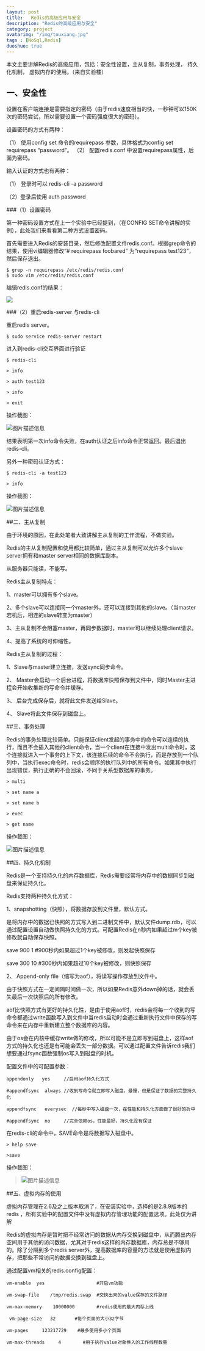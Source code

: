```yaml
---
layout: post
title:   Redis的高级应用与安全
description: "Redis的高级应用与安全"
category: project
avatarimg: "/img/touxiang.jpg"
tags : [NoSql,Redis]
duoshuo: true
---
```

本文主要讲解Redis的高级应用，包括：安全性设置，主从复制，事务处理， 持久化机制， 虚拟内存的使用。（来自实验楼）
<!-- more -->

##    一、安全性
  设置在客户端连接是需要指定的密码（由于redis速度相当的快，一秒钟可以150K次的密码尝试，所以需要设置一个密码强度很大的密码）。

设置密码的方式有两种：

（1） 使用config set 命令的requirepass  参数，具体格式为config set requirepass  “password”。
（2） 配置redis.conf 中设置requirepass属性，后面为密码。

输入认证的方式也有两种：

（1） 登录时可以     redis-cli -a password

（2）登录后使用 auth  password

###（1）设置密码

第一种密码设置方式在上一个实验中已经提到，（在CONFIG SET命令讲解的实例），此处我们来看看第二种方式设置密码。

首先需要进入Redis的安装目录，然后修改配置文件redis.conf。根据grep命令的结果，使用vi编辑器修改“# requirepass foobared” 为“requirepass test123”，然后保存退出。

	
	$ grep -n requirepass /etc/redis/redis.conf
	$ sudo vim /etc/redis/redis.conf
	

编辑redis.conf的结果：

![](https://dn-anything-about-doc.qbox.me/userid42227labid915time1429587167986?watermark/1/image/aHR0cDovL3N5bC1zdGF0aWMucWluaXVkbi5jb20vaW1nL3dhdGVybWFyay5wbmc=/dissolve/60/gravity/SouthEast/dx/0/dy/10)


###（2）重启redis-server 与redis-cli

重启redis server。

	
	$ sudo service redis-server restart
	

进入到redis-cli交互界面进行验证


	$ redis-cli
	
	> info
	
	> auth test123
	
	> info
	
	> exit

操作截图：

![图片描述信息](https://dn-anything-about-doc.qbox.me/userid42227labid915time1429588373908?watermark/1/image/aHR0cDovL3N5bC1zdGF0aWMucWluaXVkbi5jb20vaW1nL3dhdGVybWFyay5wbmc=/dissolve/60/gravity/SouthEast/dx/0/dy/10)

结果表明第一次info命令失败，在auth认证之后info命令正常返回。最后退出redis-cli。

另外一种密码认证方式：


	
	$ redis-cli -a test123
	
	> info

操作截图：

![图片描述信息](https://dn-anything-about-doc.qbox.me/userid42227labid915time1429588772601?watermark/1/image/aHR0cDovL3N5bC1zdGF0aWMucWluaXVkbi5jb20vaW1nL3dhdGVybWFyay5wbmc=/dissolve/60/gravity/SouthEast/dx/0/dy/10)


##二、主从复制

由于环境的原因，在此处笔者大致讲解主从复制的工作流程，不做实验。

   Redis的主从复制配置和使用都比较简单，通过主从复制可以允许多个slave server拥有和master server相同的数据库副本。

从服务器只能读，不能写。

   Redis主从复制特点：

 1、master可以拥有多个slave。
 
2、多个slave可以连接同一个master外，还可以连接到其他的slave。（当master宕机后，相连的slave转变为master）

3、主从复制不会阻塞master，再同步数据时，master可以继续处理client请求。

4、提高了系统的可伸缩性。

Redis主从复制的过程：

1、Slave与master建立连接，发送sync同步命令。

2、 Master会启动一个后台进程，将数据库快照保存到文件中，同时Master主进程会开始收集新的写命令并缓存。

3、 后台完成保存后，就将此文件发送给Slave。

4、 Slave将此文件保存到磁盘上。

##三、事务处理

 Redis的事务处理比较简单。只能保证client发起的事务中的命令可以连续的执行，而且不会插入其他的client命令，当一个client在连接中发出multi命令时，这个连接就进入一个事务的上下文，该连接后续的命令不会执行，而是存放到一个队列中，当执行exec命令时，redis会顺序的执行队列中的所有命令。如果其中执行出现错误，执行正确的不会回滚，不同于关系型数据库的事务。


	> multi
	
	> set name a
	
	> set name b
	
	> exec
	
	> get name
	

操作截图：

![图片描述信息](https://dn-anything-about-doc.qbox.me/userid42227labid915time1429591782634?watermark/1/image/aHR0cDovL3N5bC1zdGF0aWMucWluaXVkbi5jb20vaW1nL3dhdGVybWFyay5wbmc=/dissolve/60/gravity/SouthEast/dx/0/dy/10)
                   

##四、持久化机制

 Redis是一个支持持久化的内存数据库，Redis需要经常将内存中的数据同步到磁盘来保证持久化。

Redis支持两种持久化方式：

1、snapshotting（快照），将数据存放到文件里，默认方式。

 是将内存中的数据已快照的方式写入到二进制文件中，默认文件dump.rdb，可以通过配置设置自动做快照持久化的方式。可配置Redis在n秒内如果超过m个key被修改就自动保存快照。

save 900 1       #900秒内如果超过1个key被修改，则发起快照保存

save 300  10   #300秒内如果超过10个key被修改，则快照保存


2、 Append-only file（缩写为aof），将读写操作存放到文件中。

由于快照方式在一定间隔时间做一次，所以如果Redis意外down掉的话，就会丢失最后一次快照后的所有修改。

aof比快照方式有更好的持久化性，是由于使用aof时，redis会将每一个收到的写命令都通过write函数写入到文件中当redis启动时会通过重新执行文件中保存的写命令来在内存中重新建立整个数据库的内容。

由于os会在内核中缓存write做的修改，所以可能不是立即写到磁盘上，这样aof方式的持久化也还是有可能会丢失一部分数据。可以通过配置文件告诉redis我们想要通过fsync函数强制os写入到磁盘的时机。

配置文件中的可配置参数：



	appendonly   yes     //启用aof持久化方式
	
	#appendfsync  always //收到写命令就立即写入磁盘，最慢，但是保证了数据的完整持久化
	
	appendfsync   everysec  //每秒中写入磁盘一次，在性能和持久化方面做了很好的折中
	
	#appendfsync  no     //完全依赖os，性能最好，持久化没有保证                      



在redis-cli的命令中，SAVE命令是将数据写入磁盘中。

	> help save
	
	>save
	

操作截图：

> ![图片描述信息](https://dn-anything-about-doc.qbox.me/userid42227labid915time1429592610624?watermark/1/image/aHR0cDovL3N5bC1zdGF0aWMucWluaXVkbi5jb20vaW1nL3dhdGVybWFyay5wbmc=/dissolve/60/gravity/SouthEast/dx/0/dy/10)


##五、虚拟内存的使用

虚拟内存管理在2.6及之上版本取消了，在安装实验中，选择的是2.8.9版本的redis
，所有实验中的配置文件中没有虚拟内存管理功能的配置选项。此处仅为讲解

Redis的虚拟内存是暂时把不经常访问的数据从内存交换到磁盘中，从而腾出内存空间用于其他的访问数据，尤其对于redis这样的内存数据库，内存总是不够用的。除了分隔到多个redis server外，提高数据库的容量的方法就是使用虚拟内存，把那些不常访问的数据交换到磁盘上。

通过配置vm相关的redis.config配置：

	vm-enable  yes                   #开启vm功能
	
	vm-swap-file    /tmp/redis.swap  #交换出来的value保存的文件路径
	
	vm-max-memory    10000000        #redis使用的最大内存上线
	
	 vm-page-size   32       #每个页面的大小32字节
	
	vm-pages     123217729    #最多使用多小个页面
	
	vm-max-threads     4        #用于执行value对象换入的工作线程数量

